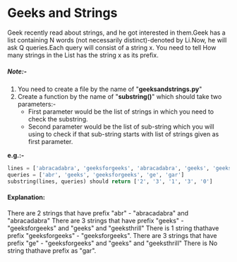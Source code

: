 # Geeks and Strings
Geek recently read about strings, and he got interested in them.Geek has a list containing N words (not necessarily distinct)-denoted by Li.Now, he will ask Q queries.Each query will consist of a string x. You need to tell How many strings in the List has the string x as its prefix.

##### *Note:-*
1. You need to create a file by the name of "**geeksandstrings.py**"
2. Create a function by the name of "**substring()**" which should take two parameters:-
    - First parameter would be the list of strings in which you need to check the substring.
    - Second parameter would be the list of sub-string which you will using to check if that sub-string starts with list of strings given as first parameter.

**e.g.:-** 
```python
lines = ['abracadabra', 'geeksforgeeks', 'abracadabra', 'geeks', 'geeksthrill']
queries = ['abr', 'geeks', 'geeksforgeeks', 'ge', 'gar']
substring(lines, queries) should return ['2', '3', '1', '3', '0']
```

#### Explanation:
There are 2 strings that have prefix "abr" - "abracadabra" and "abracadabra"
There are 3 strings that have prefix "geeks" - "geeksforgeeks" and "geeks" and "geeksthrill"
There is 1 string thathave prefix "geeksforgeeks" - "geeksforgeeks".
There are 3 strings that have prefix "ge" - "geeksforgeeks" and "geeks" and "geeksthrill"
There is No string thathave prefix as "gar".
